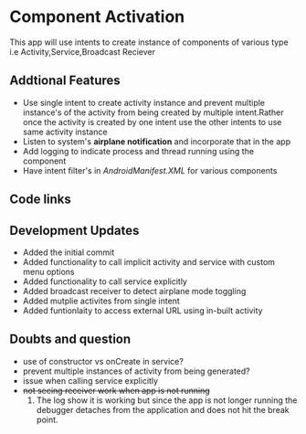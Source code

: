 # Component Activation
This app will use intents to create instance of components of various type i.e
Activity,Service,Broadcast Reciever

## Addtional Features
* Use single intent to create activity instance and prevent multiple instance's of the activity from being created by multiple intent.Rather once the activity is created by one intent use the other intents to use same activity instance
* Listen to system's **airplane notification** and incorporate that in the app
* Add logging to indicate process and thread running using the component
* Have intent filter's in *AndroidManifest.XML* for various components 

## Code links

## Development Updates
* Added the initial commit
* Added functionality to call implicit activity and service with custom menu options
* Added functionality to call service explicitly
* Added broadcast receiver to detect airplane mode toggling 
* Added mutplie activites from single intent
* Added funtionlaity to access external URL using in-built activity

## Doubts and question
* use of constructor vs onCreate in service?
* prevent multiple instances of activity from being generated?
* issue when calling service explicitly
* ~~not seeing receiver work when app is not running~~
    1. The log show it is working but since the app is not longer running the debugger detaches from the application and does not hit the break point.